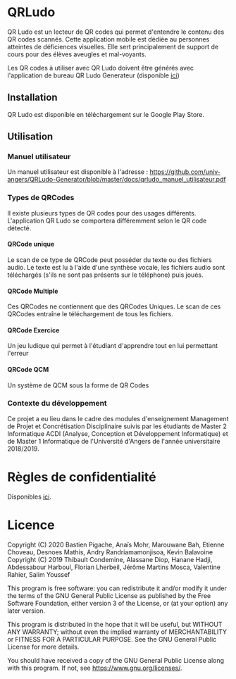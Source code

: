 # QRLudo

QR Ludo est un lecteur de QR codes qui permet d'entendre le contenu des QR codes scannés. Cette application mobile est dédiée au personnes atteintes de déficiences visuelles. 
Elle sert principalement de support de cours pour des élèves aveugles et mal-voyants.

Les QR codes à utiliser avec QR Ludo doivent être générés avec l'application de bureau QR Ludo Generateur (disponible [ici](https://github.com/univ-angers/QRLudo-Generator/))

## Installation

QR Ludo est disponible en téléchargement sur le Google Play Store.

## Utilisation

### Manuel utilisateur

Un manuel utilisateur est disponible à l'adresse : https://github.com/univ-angers/QRLudo-Generator/blob/master/docs/qrludo_manuel_utilisateur.pdf

### Types de QRCodes

Il existe plusieurs types de QR codes pour des usages différents. L'application QR Ludo se comportera différemment selon le QR code détecté.

#### QRCode unique

Le scan de ce type de QRCode peut posséder du texte ou des fichiers audio.
Le texte est lu à l'aide d'une synthèse vocale, les fichiers audio sont téléchargés (s'ils ne sont pas présents sur le téléphone) puis joués.

#### QRCode Multiple

Ces QRCodes ne contiennent que des QRCodes Uniques. Le scan de ces QRCodes entraîne le téléchargement de tous les fichiers.

#### QRCode Exercice

Un jeu ludique qui permet à l'étudiant d'apprendre tout en lui permettant l'erreur

#### QRCode QCM

Un système de QCM sous la forme de QR Codes

### Contexte du développement
Ce projet a eu lieu dans le cadre des modules d'enseignement Management de Projet et Concrétisation Disciplinaire suivis par les étudiants de Master 2 Informatique ACDI (Analyse, Conception et Développement Informatique) et de Master 1 Informatique de l'Université d'Angers de l'année universitaire 2018/2019.

# Règles de confidentialité

Disponibles [ici](https://github.com/univ-angers/QRLudo/blob/master/regles_confidentialite.md).

# Licence
Copyright (C) 2020  Bastien Pigache, Anaïs Mohr, Marouwane Bah, Etienne Choveau, Desnoes Mathis,
Andry Randriamamonjisoa, Kevin Balavoine
Copyright (C) 2019  Thibault Condemine, Alassane Diop, Hanane Hadji, Abdessabour Harboul, Florian Lherbeil,
Jérôme Martins Mosca, Valentine Rahier, Salim Youssef

This program is free software: you can redistribute it and/or modify
it under the terms of the GNU General Public License as published by
the Free Software Foundation, either version 3 of the License, or
(at your option) any later version.

This program is distributed in the hope that it will be useful,
but WITHOUT ANY WARRANTY; without even the implied warranty of
MERCHANTABILITY or FITNESS FOR A PARTICULAR PURPOSE.  See the
GNU General Public License for more details.

You should have received a copy of the GNU General Public License
along with this program.  If not, see <https://www.gnu.org/licenses/>.
